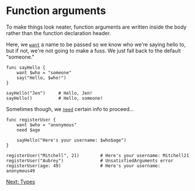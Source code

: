# Function arguments

To make things look neater, function arguments are written
inside the body rather than the function declaration header.

Here, we [`want`](../Keywords.md#want) a name to be passed so
we know who we're saying hello to, but if not, we're not going
to make a fuss. We just fall back to the default "someone."

    func sayHello {
        want $who = "someone"
        say("Hello, $who!")
    }

    sayHello("Jen")     # Hello, Jen!
    sayHello()          # Hello, someone!

Sometimes though, we [`need`](../Keywords.md#need) certain info
to proceed...

    func registerUser {
        want $who = "anonymous"
        need $age

        sayHello("Here's your username: $who$age")
    }

    registerUser("Mitchell", 21)        # Here's your username: Mitchell21
    registerUser("Aubrey")              # UnsatisfiedArguments error
    registerUser(age: 49)               # Here's your username: anonymous49

[Next: Types](6.md)